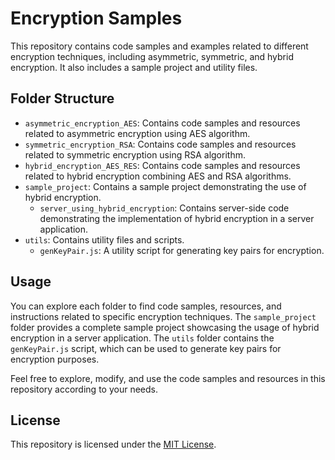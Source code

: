 # Encryption Samples

This repository contains code samples and examples related to different encryption techniques, including asymmetric, symmetric, and hybrid encryption. It also includes a sample project and utility files.

## Folder Structure

- `asymmetric_encryption_AES`: Contains code samples and resources related to asymmetric encryption using AES algorithm.
- `symmetric_encryption_RSA`: Contains code samples and resources related to symmetric encryption using RSA algorithm.
- `hybrid_encryption_AES_RES`: Contains code samples and resources related to hybrid encryption combining AES and RSA algorithms.
- `sample_project`: Contains a sample project demonstrating the use of hybrid encryption.
  - `server_using_hybrid_encryption`: Contains server-side code demonstrating the implementation of hybrid encryption in a server application.
- `utils`: Contains utility files and scripts.
  - `genKeyPair.js`: A utility script for generating key pairs for encryption.

## Usage

You can explore each folder to find code samples, resources, and instructions related to specific encryption techniques. The `sample_project` folder provides a complete sample project showcasing the usage of hybrid encryption in a server application. The `utils` folder contains the `genKeyPair.js` script, which can be used to generate key pairs for encryption purposes.

Feel free to explore, modify, and use the code samples and resources in this repository according to your needs.

## License

This repository is licensed under the [MIT License](LICENSE).

